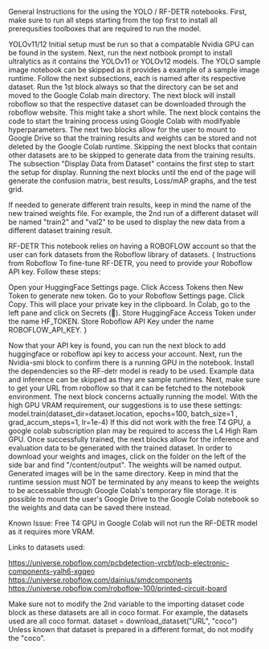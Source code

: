General Instructions for the using the YOLO / RF-DETR notebooks.
First, make sure to run all steps starting from the top first to install all prerequsities toolboxes that are required to run the model. 

YOLOv11/12
Initial setup must be run so that a compatable Nvidia GPU can be found in the system. Next, run the next notbook prompt to install ultralytics as it contains the YOLOv11 or YOLOv12 models.
The YOLO sample image notebook can be skipped as it provides a example of a sample image runtime.
Follow the next subsections, each is named after its respective dataset. Run the 1st block always so that the directory can be set and moved to the
Google Colab main directory. The next block will install roboflow so that the respective dataset can be downloaded through the roboflow website. This might take a short while.
The next block contains the code to start the training process using Google Colab with modifyable hyperparameters.
The next two blocks allow for the user to mount to Google Drive so that the training results and weights can be stored and not deleted by the Google Colab runtime.
Skipping the next blocks that contain other datasets are to be skipped to generate data from the training results. The subsection "Display Data from Dataset" contains the first step to start the setup for display. Running the next blocks until the end of the page will generate the confusion matrix, best results, Loss/mAP graphs, and the test grid.

If needed to generate different train results, keep in mind the name of the new trained weights file. For example, the 2nd run of a different dataset will be named "train2" and "val2" to be used to display the new data from a different dataset training result.

RF-DETR
This notebook relies on having a ROBOFLOW account so that the user can fork datasets from the Roboflow library of datasets.
{ Instructions from Roboflow
To fine-tune RF-DETR, you need to provide your Roboflow API key. Follow these steps:

Open your HuggingFace Settings page. Click Access Tokens then New Token to generate new token.
Go to your Roboflow Settings page. Click Copy. This will place your private key in the clipboard.
In Colab, go to the left pane and click on Secrets (🔑).
Store HuggingFace Access Token under the name HF_TOKEN.
Store Roboflow API Key under the name ROBOFLOW_API_KEY.
}


Now that your API key is found, you can run the next block to add huggingface or roboflow api key to access your account.
Next, run the Nvidia-smi block to confirm there is a running GPU in the notebook.
Install the dependencies so the RF-detr model is ready to be used.
Example data and inference can be skipped as they are sample runtimes.
Next, make sure to get your URL from roboflow so that it can be fetched to the notebook environment. The next block concerns actually running the model.
With the high GPU VRAM requirement, our suggestions is to use these settings: model.train(dataset_dir=dataset.location, epochs=100, batch_size=1 , grad_accum_steps=1, lr=1e-4) 
If this did not work with the free T4 GPU, a google colab subscription plan may be required to access the L4 High Ram GPU. 
Once successfully trained, the next blocks allow for the inference and evaluation data to be generated with the trained dataset. 
In order to download your weights and images, click on the folder on the left of the side bar and find "/content/output". The weights will be named output. Generated images will be in the same directory. Keep in mind that the runtime session must NOT be terminated by any means to keep the weights to be accessable through Google Colab's temporary file storage. It is possible to mount the user's Google Drive to the Google Colab notebook so the weights and data can be saved there instead. 

Known Issue: Free T4 GPU in Google Colab will not run the RF-DETR model as it requires more VRAM.

Links to datasets used:

https://universe.roboflow.com/pcbdetection-vrcbf/pcb-electronic-components-yalh6-xgqeo 
https://universe.roboflow.com/dainius/smdcomponents
https://universe.roboflow.com/roboflow-100/printed-circuit-board

Make sure not to modify the 2nd variable to the importing dataset code block as these datasets are all in coco format.
For example, the datasets used are all coco format.
dataset = download_dataset("URL", "coco")
Unless known that dataset is prepared in a different format, do not modify the "coco". 
